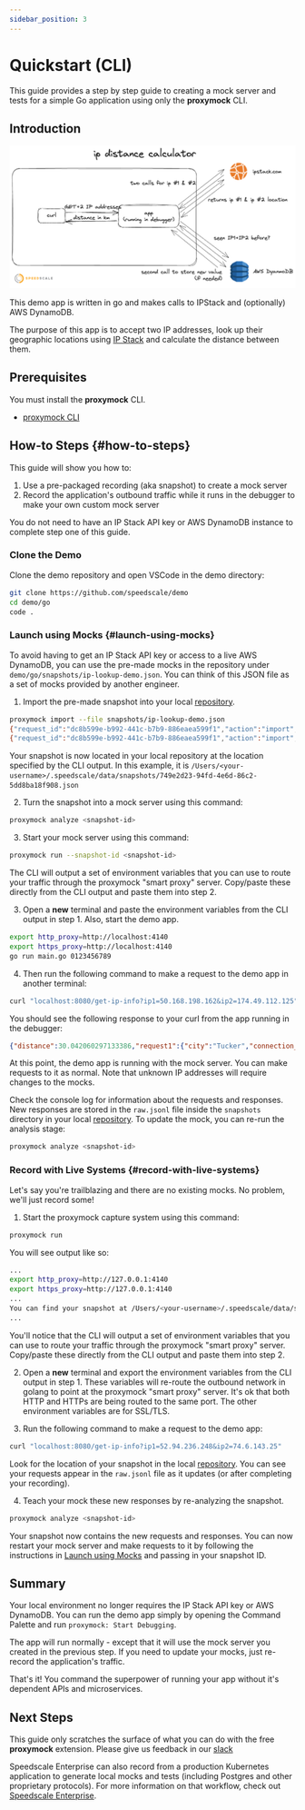 ```yaml
---
sidebar_position: 3
---
```


# Quickstart (CLI)

This guide provides a step by step guide to creating a mock server and tests for a simple Go application using only the **proxymock** CLI. 

## Introduction

![Architecture Overview](./quickstart/ip-lookup-demo-architecture.png)

This demo app is written in go and makes calls to IPStack and (optionally) AWS DynamoDB.

The purpose of this app is to accept two IP addresses, look up their geographic locations using [IP Stack](https://ipstack.com/) and calculate the distance between them.

## Prerequisites

You must install the **proxymock** CLI.

* [proxymock CLI](./installation.md#install-cli)

## How-to Steps {#how-to-steps}

This guide will show you how to:
1. Use a pre-packaged recording (aka snapshot) to create a mock server
1. Record the application's outbound traffic while it runs in the debugger to make your own custom mock server

You do not need to have an IP Stack API key or AWS DynamoDB instance to complete step one of this guide.

### Clone the Demo

Clone the demo repository and open VSCode in the demo directory:

```bash
git clone https://github.com/speedscale/demo
cd demo/go
code .
```

### Launch using Mocks {#launch-using-mocks}

To avoid having to get an IP Stack API key or access to a live AWS DynamoDB, you can use the pre-made mocks in the repository under `demo/go/snapshots/ip-lookup-demo.json`.  You can think of this JSON file as a set of mocks provided by another engineer.

1. Import the pre-made snapshot into your local [repository](../reference/repo.md).
```bash
proxymock import --file snapshots/ip-lookup-demo.json
{"request_id":"dc8b599e-b992-441c-b7b9-886eaea599f1","action":"import","result":"processing","data":{"progress":"0","rrpairsProcessed":"0"}}
{"request_id":"dc8b599e-b992-441c-b7b9-886eaea599f1","action":"import","result":"complete","data":{"filename":"/Users/<your-username>/.speedscale/data/snapshots/749e2d23-94fd-4e6d-86c2-5dd8ba18f908/raw.jsonl","progress":"100","rrpairsProcessed":"2","snapshotId":"749e2d23-94fd-4e6d-86c2-5dd8ba18f908","snapshotMetaFilename":"/Users/<your-username>/.speedscale/data/snapshots/749e2d23-94fd-4e6d-86c2-5dd8ba18f908.json"}}
```
Your snapshot is now located in your local repository at the location specified by the CLI output. In this example, it is `/Users/<your-username>/.speedscale/data/snapshots/749e2d23-94fd-4e6d-86c2-5dd8ba18f908.json`

2. Turn the snapshot into a mock server using this command:
```bash
proxymock analyze <snapshot-id>
```
3. Start your mock server using this command:
```bash
proxymock run --snapshot-id <snapshot-id>
```
The CLI will output a set of environment variables that you can use to route your traffic through the proxymock "smart proxy" server. Copy/paste these directly from the CLI output and paste them into step 2.

3. Open a **new** terminal and paste the environment variables from the CLI output in step 1. Also, start the demo app.
```bash
export http_proxy=http://localhost:4140
export https_proxy=http://localhost:4140
go run main.go 0123456789
```
4.  Then run the following command to make a request to the demo app in another terminal:
```bash
curl "localhost:8080/get-ip-info?ip1=50.168.198.162&ip2=174.49.112.125"
```

You should see the following response to your curl from the app running in the debugger:

```json
{"distance":30.042060297133386,"request1":{"city":"Tucker","connection_type":"cable","continent_code":"NA","continent_name":"North America","country_code":"US","country_name":"United States","dma":"524","ip":"50.168.198.162","ip_routing_type":"fixed","latitude":33.856021881103516,"location":{"calling_code":"1","capital":"Washington D.C.","country_flag":"https://assets.ipstack.com/flags/us.svg","country_flag_emoji":"🇺🇸","country_flag_emoji_unicode":"U+1F1FA U+1F1F8","geoname_id":4227213,"is_eu":false,"languages":[{"code":"en","name":"English","native":"English"}]},"longitude":-84.21367645263672,"msa":"12060","radius":"46.20358","region_code":"GA","region_name":"Georgia","type":"ipv4","zip":"30084"},"request2":{"city":"Alpharetta","connection_type":"cable","continent_code":"NA","continent_name":"North America","country_code":"US","country_name":"United States","dma":"524","ip":"174.49.112.125","ip_routing_type":"fixed","latitude":34.11735916137695,"location":{"calling_code":"1","capital":"Washington D.C.","country_flag":"https://assets.ipstack.com/flags/us.svg","country_flag_emoji":"🇺🇸","country_flag_emoji_unicode":"U+1F1FA U+1F1F8","geoname_id":4179574,"is_eu":false,"languages":[{"code":"en","name":"English","native":"English"}]},"longitude":-84.29633331298828,"msa":"12060","radius":"44.94584","region_code":"GA","region_name":"Georgia","type":"ipv4","zip":"30004"}}
```

At this point, the demo app is running with the mock server. You can make requests to it as normal. Note that unknown IP addresses will require changes to the mocks.


Check the console log for information about the requests and responses. New responses are stored in the `raw.jsonl` file inside the `snapshots` directory in your local [repository](../reference/repo.md). To update the mock, you can re-run the analysis stage:

```bash
proxymock analyze <snapshot-id>
```

### Record with Live Systems {#record-with-live-systems}

Let's say you're trailblazing and there are no existing mocks. No problem, we'll just record some!

1. Start the proxymock capture system using this command:
```bash
proxymock run
```
You will see output like so:
```bash
...
export http_proxy=http://127.0.0.1:4140
export https_proxy=http://127.0.0.1:4140
...
You can find your snapshot at /Users/<your-username>/.speedscale/data/snapshots/<uid>
...
```
You'll notice that the CLI will output a set of environment variables that you can use to route your traffic through the proxymock "smart proxy" server. Copy/paste these directly from the CLI output and paste them into step 2.

2. Open a **new** terminal and export the environment variables from the CLI output in step 1.
These variables will re-route the outbound network in golang to point at the proxymock "smart proxy" server. It's ok that both HTTP and HTTPs are being routed to the same port. The other environment variables are for SSL/TLS.

3. Run the following command to make a request to the demo app:
```bash
curl "localhost:8080/get-ip-info?ip1=52.94.236.248&ip2=74.6.143.25"
```
Look for the location of your snapshot in the local [repository](../reference/repo.md). You can see your requests appear in the `raw.jsonl` file as it updates (or after completing your recording).


4. Teach your mock these new responses by re-analyzing the snapshot.

```bash
proxymock analyze <snapshot-id>
```

Your snapshot now contains the new requests and responses. You can now restart your mock server and make requests to it by following the instructions in [Launch using Mocks](#launch-using-mocks) and passing in your snapshot ID.

## Summary

Your local environment no longer requires the IP Stack API key or AWS DynamoDB. You can run the demo app simply by opening the Command Palette and run `proxymock: Start Debugging`.

The app will run normally - except that it will use the mock server you created in the previous step. If you need to update your mocks, just re-record the application's traffic. 

That's it! You command the superpower of running your app without it's dependent APIs and microservices.

## Next Steps

This guide only scratches the surface of what you can do with the free **proxymock** extension. Please give us feedback in our [slack](https://slack.speedscale.com)

Speedscale Enterprise can also record from a production Kubernetes application to generate local mocks and tests (including Postgres and other proprietary protocols). For more information on that workflow, check out [Speedscale Enterprise](../../intro.md).
